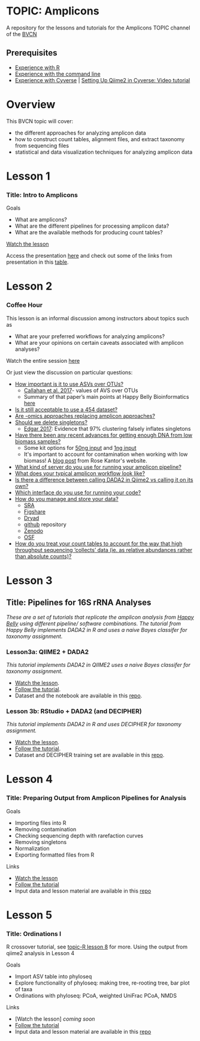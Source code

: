 # TOPIC: Amplicons
A repository for the lessons and tutorials for the Amplicons TOPIC channel of the [BVCN](https://biovcnet.github.io/)


## Prerequisites
* [Experience with R](https://github.com/biovcnet/biovcnet.github.io/wiki/TOPIC:-R)
* [Experience with the command line](https://github.com/biovcnet/biovcnet.github.io/wiki/2.-Using-the-Command-line)
* [Experience with Cyverse](https://github.com/biovcnet/topic-amplicons/blob/master/Lesson03a/setting.up.md) | [Setting Up Qiime2 in Cyverse: Video tutorial](https://youtu.be/zNdho4gwZ9M)


# Overview
This BVCN topic will cover:

* the different approaches for analyzing amplicon data
* how to construct count tables, alignment files, and extract taxonomy from sequencing files
* statistical and data visualization techniques for analyzing amplicon data

# Lesson 1
### Title: Intro to Amplicons
Goals

* What are amplicons?
* What are the different pipelines for processing amplicon data?
* What are the available methods for producing count tables?

[Watch the lesson](https://www.youtube.com/watch?v=XDdmSb2BvqY&feature=youtu.be)

Access the presentation [here](https://github.com/biovcnet/topic-amplicons/blob/master/Lesson01/AmpliconsLesson1.pdf) and check out some of the links from presentation in this [table](https://github.com/biovcnet/topic-amplicons/blob/master/Lesson01/PipelineTutorialsLinksTable.pdf).



# Lesson 2
### Coffee Hour

This lesson is an informal discussion among instructors about topics such as
* What are your preferred workflows for analyzing amplicons?
* What are your opinions on certain caveats associated with amplicon analyses?

Watch the entire session [here](https://www.youtube.com/watch?v=egkCswqQMWM&feature=youtu.be)

Or just view the discussion on particular questions:
* [How important is it to use ASVs over OTUs?](https://youtu.be/egkCswqQMWM?t=51)
  * [Callahan et al. 2017](https://www.nature.com/articles/ismej2017119)- values of AVS over OTUs
  * Summary of that paper’s main points at Happy Belly Bioinformatics [here](https://astrobiomike.github.io/misc/amplicon_and_metagen#a-note-on-otus-vs-asvs)
* [Is it still acceptable to use a 454 dataset?](https://youtu.be/egkCswqQMWM?t=504)
* [Are -omics approaches replacing amplicon approaches?](https://youtu.be/egkCswqQMWM?t=632)
* [Should we delete singletons?](https://youtu.be/egkCswqQMWM?t=1060)
  * [Edgar 2017](https://peerj.com/articles/3889/): Evidence that 97% clustering falsely inflates singletons
* [Have there been any recent advances for getting enough DNA from low biomass samples?](https://youtu.be/egkCswqQMWM?t=1313)
  * Some kit options for [50ng input](https://sequencing.roche.com/en/products-solutions/by-category/library-preparation/dna-library-preparation/kapa-hyperplus.html ) and [1ng input](https://emea.illumina.com/products/by-type/sequencing-kits/library-prep-kits/nextera-xt-dna.html)
  * It's important to account for contamination when working with low biomass! A [blog post](https://rosekantor.github.io/blog/2020-04-11-decontaminating-amplicon-seq-data) from Rose Kantor's website.
* [What kind of server do you use for running your amplicon pipeline?](https://youtu.be/egkCswqQMWM?t=1478)
* [What does your typical amplicon workflow look like?](https://youtu.be/egkCswqQMWM?t=1679)
* [Is there a difference between calling DADA2 in Qiime2 vs calling it on its own?](https://youtu.be/egkCswqQMWM?t=2106)
* [Which interface do you use for running your code?](https://youtu.be/egkCswqQMWM?t=2196)
* [How do you manage and store your data?](https://youtu.be/egkCswqQMWM?t=2426)
   * [SRA](https://www.ncbi.nlm.nih.gov/sra)
   * [Figshare](https://figshare.com/)
   * [Dryad](https://datadryad.org/stash)
   * [github](https://github.com/) repository
   * [Zenodo](https://zenodo.org/)
   * [OSF](https://osf.io/)
* [How do you treat your count tables to account for the way that high throughput sequencing ‘collects’ data (ie. as relative abundances rather than absolute counts)?](https://youtu.be/egkCswqQMWM?t=2908)





# Lesson 3 
## Title: Pipelines for 16S rRNA Analyses 

*These are a set of tutorials that replicate the amplicon analysis from [Happy Belly](https://astrobiomike.github.io/amplicon/) using different pipeline/ software combinations. The tutorial from Happy Belly implements DADA2 in R and uses a naive Bayes classifer for taxonomy assignment.* 


### Lesson3a: QIIME2 + DADA2
*This tutorial implements DADA2 in QIIME2 uses a naive Bayes classifer for taxonomy assignment.*  
* [Watch the lesson](https://youtu.be/2kvdLbbKcJc).  
* [Follow the tutorial](https://github.com/biovcnet/topic-amplicons/tree/master/Lesson03a).  
* Dataset and the notebook are available in this [repo](https://github.com/biovcnet/amplicons-lesson-3-repo/tree/master).  


### Lesson 3b: RStudio + DADA2 (and DECIPHER)
*This tutorial implements DADA2 in R and uses DECIPHER for taxonomy assignment.*  
* [Watch the lesson](https://youtu.be/NzHc8HFEtlw).  
* [Follow the tutorial](https://github.com/biovcnet/topic-amplicons/tree/master/Lesson03b).  
* Dataset and DECIPHER training set are available in this [repo](https://github.com/biovcnet/amplicons-lesson-3-repo/tree/master/dada2_wd).

# Lesson 4 
### Title: Preparing Output from Amplicon Pipelines for Analysis

Goals

* Importing files into R
* Removing contamination
* Checking sequencing depth with rarefaction curves
* Removing singletons
* Normalization
* Exporting formatted files from R

Links

* [Watch the lesson](https://www.youtube.com/watch?v=LJZn25EiHDo&feature=youtu.be)
* [Follow the tutorial](https://github.com/biovcnet/topic-amplicons/blob/master/Lesson04/BioVCN_Amplicons_Lesson04.Rmd)
* Input data and lesson material are available in this [repo](https://github.com/biovcnet/topic-amplicons/tree/master/Lesson04)

# Lesson 5 
### Title: Ordinations I 
R crossover tutorial, see [topic-R lesson 8](https://github.com/biovcnet/topic-R) for more. Using the output from qiime2 analysis in Lesson 4


Goals

* Import ASV table into phyloseq
* Explore functionality of phyloseq: making tree, re-rooting tree, bar plot of taxa
* Ordinations with phyloseq: PCoA, weighted UniFrac PCoA, NMDS

Links

* [Watch the lesson] *coming soon*
* [Follow the tutorial](https://github.com/biovcnet/topic-R/blob/master/Lesson-8/lesson8.Rmd)
* Input data and lesson material are available in this [repo](https://github.com/biovcnet/topic-R/tree/master/Lesson-8)
